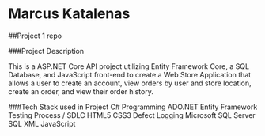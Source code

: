 # Marcus Katalenas

##Project 1 repo

###Project Description

This is a ASP.NET Core API project utilizing Entity Framework Core, a SQL Database, and JavaScript front-end to create a Web Store Application that allows a user to create an account, view orders by user and store location, create an order, and view their order history.

###Tech Stack used in Project
C# Programming 
ADO.NET Entity Framework 
Testing Process / SDLC 
HTML5 
CSS3
Defect Logging 
Microsoft SQL Server 
SQL 
XML 
JavaScript
